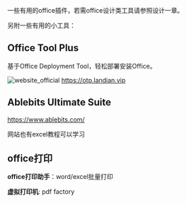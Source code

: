 一些有用的office插件，若需office设计类工具请参照设计一章。

另附一些有用的小工具：

## Office Tool Plus

基于Office Deployment Tool，轻松部署安装Office。

![website_official](https://gitbook07.oss-cn-hangzhou.aliyuncs.com/website_official.svg) https://otp.landian.vip

## Ablebits Ultimate Suite

https://www.ablebits.com/

网站也有excel教程可以学习

## office打印

**office打印助手**：word/excel批量打印

**虚拟打印机**: pdf factory